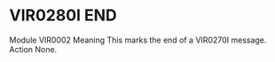 # VIR0280I END
Module
    VIR0002
Meaning
    This marks the end of a VIR0270I message.
Action
    None.
